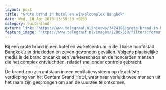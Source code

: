 ```yaml
---
layout: post
title: "Grote brand in hotel en winkelcomplex Bangkok"
date: Wed, 10 Apr 2019 13:59:30 +0200
category: buitenland
externe_link: "https://www.telegraaf.nl/nieuws/3424188/grote-brand-in-hotel-en-winkelcomplex-bangkok"
feature_image: "https://www.telegraaf.nl/images/1200x630/filters:format(jpeg):quality(80)/cdn-kiosk-api.telegraaf.nl/971c41f8-5b94-11e9-b673-0255c322e81b.jpg"
---
```


<p class="intro">Bij een grote brand in een hotel en winkelcentrum in de Thaise hoofdstad Bangkok zijn drie doden en zeven gewonden gevallen. Volgens plaatselijke media is de brand ondanks een verkeerschaos en de honderden mensen die het complex ontvluchtten, relatief snel onder controle gebracht.</p> <p>De brand zou zijn ontstaan in een ventilatiesysteem op de achtste verdieping van het Centara Grand Hotel, waar naar verluidt twee mensen uit het raam zijn gesprongen om aan de vuurzee te ontkomen.</p>
